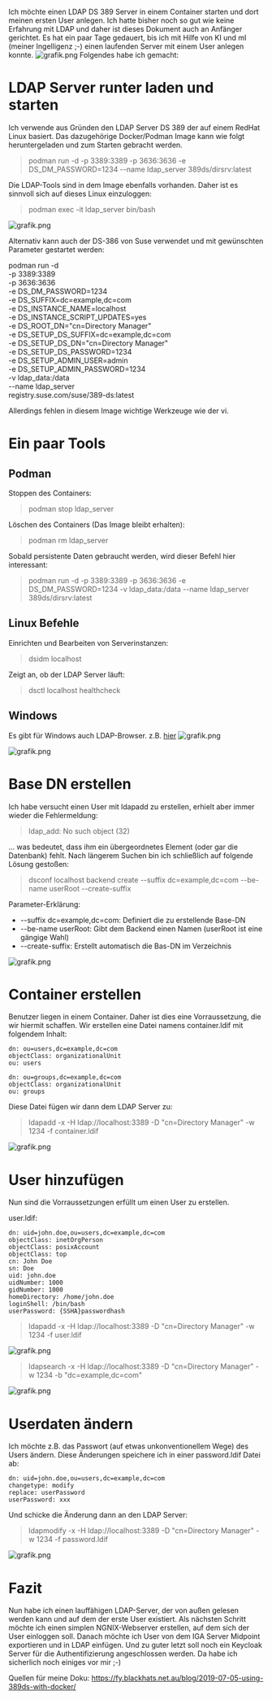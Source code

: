 Ich möchte einen LDAP DS 389 Server in einem Container starten und dort meinen ersten User anlegen.
Ich hatte bisher noch so gut wie keine Erfahrung mit LDAP und daher ist dieses Dokument auch an Anfänger gerichtet. Es hat ein paar Tage gedauert, bis ich mit Hilfe von KI und mI (meiner Ingelligenz ;-) einen laufenden Server mit einem User anlegen konnte. 
![grafik.png](https://files.peakd.com/file/peakd-hive/achimmertens/2432cov4FobdPkMegquTgX5LHmBazCFhhs7dEh3a4Zjpxj97Gyb4Ys9RitRmhQaaisUkQ.png)
Folgendes habe ich gemacht:

# LDAP Server runter laden und starten
Ich verwende aus Gründen den LDAP Server DS 389 der auf einem RedHat Linux basiert.
Das dazugehörige Docker/Podman Image kann wie folgt heruntergeladen und zum Starten gebracht werden.

> podman run -d -p 3389:3389 -p 3636:3636 -e DS_DM_PASSWORD=1234 --name ldap_server 389ds/dirsrv:latest

Die LDAP-Tools sind in dem Image ebenfalls vorhanden. Daher ist es sinnvoll sich auf dieses Linux einzuloggen:
> podman exec -it ldap_server bin/bash

![grafik.png](https://files.peakd.com/file/peakd-hive/achimmertens/23tkjqU46MFEMzyJ42MoJp4ygKFjpC14KMHpJxQBs7XnFgujj64mKyM88VpFxh4JjntP5.png)

Alternativ kann auch der DS-386 von Suse verwendet und mit gewünschten Parameter gestartet werden:

podman run -d \
  -p 3389:3389 \
  -p 3636:3636 \
  -e DS_DM_PASSWORD=1234 \
  -e DS_SUFFIX=dc=example,dc=com \
  -e DS_INSTANCE_NAME=localhost \
  -e DS_INSTANCE_SCRIPT_UPDATES=yes \
  -e DS_ROOT_DN="cn=Directory Manager" \
  -e DS_SETUP_DS_SUFFIX=dc=example,dc=com \
  -e DS_SETUP_DS_DN="cn=Directory Manager" \
  -e DS_SETUP_DS_PASSWORD=1234 \
  -e DS_SETUP_ADMIN_USER=admin \
  -e DS_SETUP_ADMIN_PASSWORD=1234 \
  -v ldap_data:/data \
  --name ldap_server \
  registry.suse.com/suse/389-ds:latest

Allerdings fehlen in diesem Image wichtige Werkzeuge wie der vi.

# Ein paar Tools

## Podman
Stoppen des Containers:
> podman stop ldap_server

Löschen des Containers (Das Image bleibt erhalten):
> podman rm ldap_server

Sobald persistente Daten gebraucht werden, wird dieser Befehl hier interessant:
> podman run -d -p 3389:3389 -p 3636:3636 -e DS_DM_PASSWORD=1234 -v ldap_data:/data --name ldap_server 389ds/dirsrv:latest


## Linux Befehle
Einrichten und Bearbeiten von Serverinstanzen:
> dsidm localhost <action>

Zeigt an, ob der LDAP Server läuft:
> dsctl localhost healthcheck

## Windows
Es gibt für Windows auch LDAP-Browser. z.B. [hier](https://ldapbrowserwindows.com/)
![grafik.png](https://files.peakd.com/file/peakd-hive/achimmertens/23uFufPtfXzMQryFoXdAPusoteTrygJSGmrwmu36hZcDLznuB5jWCkrTV72SyzG5GxGpn.png)

![grafik.png](https://files.peakd.com/file/peakd-hive/achimmertens/EocDMVnX6xRM1c99WQGAR2rxWq7J2ErP6tDxp3kCtNavY7imrfggRBHWfmdKcUem2UZ.png)


# Base DN erstellen
Ich habe versucht einen User mit ldapadd zu erstellen, erhielt aber immer wieder die Fehlermeldung:
> ldap_add: No such object (32)
> 
... was bedeutet, dass ihm ein übergeordnetes Element (oder gar die Datenbank) fehlt.
Nach längerem Suchen bin ich schließlich auf folgende Lösung gestoßen:
> dsconf localhost backend create --suffix dc=example,dc=com --be-name userRoot --create-suffix

Parameter-Erklärung: 

- --suffix dc=example,dc=com: Definiert die zu erstellende Base-DN
- --be-name userRoot: Gibt dem Backend einen Namen (userRoot ist eine gängige Wahl)
- --create-suffix: Erstellt automatisch die Bas-DN im Verzeichnis
     
![grafik.png](https://files.peakd.com/file/peakd-hive/achimmertens/23tGVhhN7gPs3MUgbrjz9jG13zwVykN7LNsc3oagYbno7VgGs2JNVDTJkuGkPedBkZhKH.png)


# Container erstellen
Benutzer liegen in einem Container. Daher ist dies eine Vorraussetzung, die wir hiermit schaffen. Wir erstellen eine Datei namens container.ldif mit folgendem Inhalt:
```
dn: ou=users,dc=example,dc=com
objectClass: organizationalUnit
ou: users

dn: ou=groups,dc=example,dc=com
objectClass: organizationalUnit
ou: groups
```
Diese Datei fügen wir dann dem LDAP Server zu:

> ldapadd -x -H ldap://localhost:3389 -D "cn=Directory Manager" -w 1234 -f container.ldif

![grafik.png](https://files.peakd.com/file/peakd-hive/achimmertens/23tbK2FBgFe1QUvQfse3ksm9akRZtQoDL6ABxunNcC4q98zT15Famy4UwRfcBgUQWJhoE.png)

# User hinzufügen
Nun sind die Vorraussetzungen erfüllt um einen User zu erstellen.

user.ldif:
```
dn: uid=john.doe,ou=users,dc=example,dc=com
objectClass: inetOrgPerson
objectClass: posixAccount
objectClass: top
cn: John Doe
sn: Doe
uid: john.doe
uidNumber: 1000
gidNumber: 1000
homeDirectory: /home/john.doe
loginShell: /bin/bash
userPassword: {SSHA}passwordhash
```

> ldapadd -x -H ldap://localhost:3389 -D "cn=Directory Manager" -w 1234 -f user.ldif  

![grafik.png](https://files.peakd.com/file/peakd-hive/achimmertens/23tRxWiD1QoXqWp1cCqmCNG9dYDBGQ48UTDhottfVXfY3fcMbFvQEaveUxP7WsMgRqS3E.png)

> ldapsearch -x -H ldap://localhost:3389 -D "cn=Directory Manager" -w 1234 -b "dc=example,dc=com"

![grafik.png](https://files.peakd.com/file/peakd-hive/achimmertens/Eo6BGDiQJxa43k3xcf8FJLXevLpqYMKKa7i2nAdGNPreBfn2aWgckBavkmTxnR5otPB.png)

# Userdaten ändern
Ich möchte z.B. das Passwort (auf etwas unkonventionellem Wege) des Users ändern.
Diese Änderungen speichere ich in einer password.ldif Datei ab:

```
dn: uid=john.doe,ou=users,dc=example,dc=com
changetype: modify
replace: userPassword
userPassword: xxx
```
Und schicke die Änderung dann an den LDAP Server:
> ldapmodify -x -H ldap://localhost:3389 -D "cn=Directory Manager" -w 1234 -f password.ldif

![grafik.png](https://files.peakd.com/file/peakd-hive/achimmertens/23tkhmLCddP2dP1MY8Hc4pKrRABBW3F7AYmjygvpdDqTEyAWqfBerZhzYZ1EAzzKA6Bsb.png)

# Fazit

Nun habe ich einen lauffähigen LDAP-Server, der von außen gelesen werden kann und auf dem der erste User existiert. Als nächsten Schritt möchte ich einen simplen NGNIX-Webserver erstellen, auf dem sich der User einloggen soll. Danach möchte ich User von dem IGA Server Midpoint exportieren und in LDAP einfügen. Und zu guter letzt soll noch ein Keycloak Server für die Authentifizierung angeschlossen werden. Da habe ich sicherlich noch einiges vor mir ;-)

Quellen für meine Doku: https://fy.blackhats.net.au/blog/2019-07-05-using-389ds-with-docker/